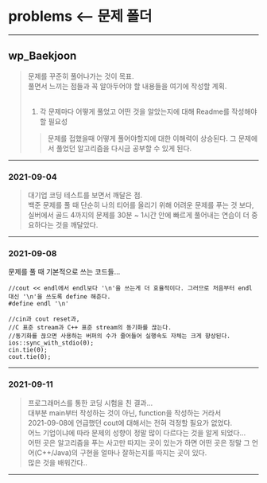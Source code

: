 # problems <-- 문제 폴더
___
## wp_Baekjoon
> 문제를 꾸준히 풀어나가는 것이 목표.</br>
> 풀면서 느끼는 점들과 꼭 알아두어야 할 내용들을 여기에 작성할 계획.</br></br>
> 1. 각 문제마다 어떻게 풀었고 어떤 것을 알았는지에 대해 Readme를 작성해야할 필요성
>   > 문제를 접했을때 어떻게 풀어야할지에 대한 이해력이 상승된다.
>   > 그 문제에서 풀었던 알고리즘을 다시금 공부할 수 있게 된다.
___
### 2021-09-04
> 대기업 코딩 테스트를 보면서 깨달은 점. </br>
> 백준 문제를 풀 때 단순히 나의 티어를 올리기 위해 어려운 문제를 푸는 것 보다, </br>
> 실버에서 골드 4까지의 문제를 30분 ~ 1시간 안에 빠르게 풀어내는 연습이 더 중요하다는 것을 깨달았다.
___
### 2021-09-08
문제를 풀 때 기본적으로 쓰는 코드들...

~~~
//cout << endl에서 endl보다 '\n'을 쓰는게 더 효율적이다. 그러므로 처음부터 endl 대신 '\n'을 쓰도록 define 해준다.
#define endl '\n'

//cin과 cout reset과,
//C 표준 stream과 C++ 표준 stream의 동기화를 끊는다.
//동기화를 끊으면 사용하는 버퍼의 수가 줄어들어 실행속도 자체는 크게 향상된다.
ios::sync_with_stdio(0);
cin.tie(0);
cout.tie(0);
~~~
___
### 2021-09-11
> 프로그래머스를 통한 코딩 시험을 친 결과... </br>
> 대부분 main부터 작성하는 것이 아닌, function을 작성하는 거라서</br>
> 2021-09-08에 언급했던 cout에 대해서는 전혀 걱정할 필요가 없었다. </br>
> 어느 기업이냐에 따라 문제의 성향이 정말 많이 다르다는 것을 알게 되었다... </br>
> 어떤 곳은 알고리즘을 푸는 사고만 따지는 곳이 있는가 하면 어떤 곳은 정말 그 언어(C++/Java)의 구현을 얼마나 잘하는지를 따지는 곳이 있다.</br>
> 많은 것을 배워간다..</br>
___
